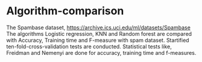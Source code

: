 # Algorithm-comparison
The Spambase dataset, https://archive.ics.uci.edu/ml/datasets/Spambase 
The algorithms Logistic regression, KNN and Random forest are compared with Accuracy, Training time and F-measure with spam dataset.
Startified ten-fold-cross-validation tests are conducted.
Statistical tests like, Freidman and Nemenyi are done for accuracy, training time and f-measures.
